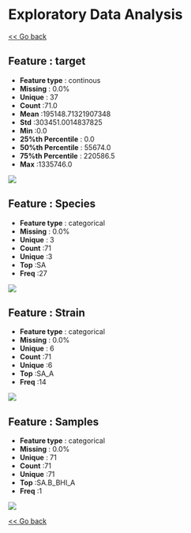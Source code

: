 # Exploratory Data Analysis


[<< Go back](../README.md)
## Feature : target
- **Feature type** : continous
- **Missing** : 0.0%
- **Unique** : 37
- **Count** :71.0
- **Mean** :195148.71321907348
- **Std** :303451.0014837825
- **Min** :0.0
- **25%th Percentile** : 0.0
- **50%th Percentile** : 55674.0
- **75%th Percentile** : 220586.5
- **Max** :1335746.0

![](target.png)
## Feature : Species
- **Feature type** : categorical
- **Missing** : 0.0%
- **Unique** : 3
- **Count** :71
- **Unique** :3
- **Top** :SA
- **Freq** :27

![](Species.png)
## Feature : Strain
- **Feature type** : categorical
- **Missing** : 0.0%
- **Unique** : 6
- **Count** :71
- **Unique** :6
- **Top** :SA_A
- **Freq** :14

![](Strain.png)
## Feature : Samples 
- **Feature type** : categorical
- **Missing** : 0.0%
- **Unique** : 71
- **Count** :71
- **Unique** :71
- **Top** :SA.B_BHI_A
- **Freq** :1

![](Samples_.png)


[<< Go back](../README.md)
